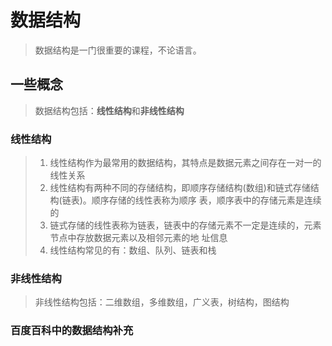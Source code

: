 # 数据结构

> 数据结构是一门很重要的课程，不论语言。

## 一些概念

> 数据结构包括：<b>线性结构</b>和<b>非线性结构</b>

### 线性结构

>  1. 线性结构作为最常用的数据结构，其特点是数据元素之间存在一对一的线性关系
>  2. 线性结构有两种不同的存储结构，即顺序存储结构(数组)和链式存储结构(链表)。顺序存储的线性表称为顺序 表，顺序表中的存储元素是连续的
>  3. 链式存储的线性表称为链表，链表中的存储元素不一定是连续的，元素节点中存放数据元素以及相邻元素的地 址信息
>  4. 线性结构常见的有：数组、队列、链表和栈

### 非线性结构

> 非线性结构包括：二维数组，多维数组，广义表，树结构，图结构

### 百度百科中的数据结构补充

<img :src="$withBase('/img/0052.png')">